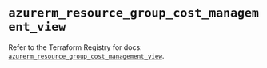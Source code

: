 # `azurerm_resource_group_cost_management_view`

Refer to the Terraform Registry for docs: [`azurerm_resource_group_cost_management_view`](https://registry.terraform.io/providers/hashicorp/azurerm/3.108.0/docs/resources/resource_group_cost_management_view).
